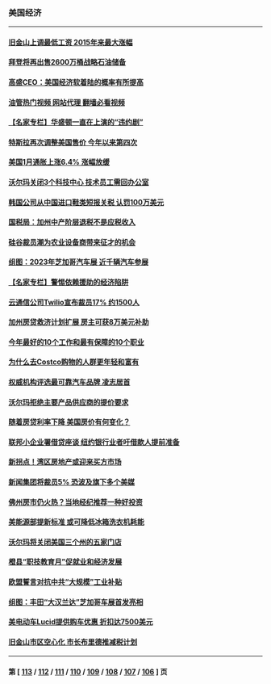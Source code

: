 ### 美国经济
---
#### [旧金山上调最低工资 2015年来最大涨幅](../../pages/ncid1078158/n13930082.md?02160045) 
#### [拜登将再出售2600万桶战略石油储备](../../pages/ncid1078158/n13929895.md?02160045) 
#### [高盛CEO：美国经济软着陆的概率有所提高](../../pages/ncid1078158/n13929891.md?02160045) 
#### [油管热门视频 网站代理 翻墙必看视频](http://138.2.39.72:81/youtube.html?epic-marker?02160045)
#### [【名家专栏】华盛顿一直在上演的“违约剧”](../../pages/ncid1078158/n13929645.md?02160045) 
#### [特斯拉再次调整美国售价 今年以来第四次](../../pages/ncid1078158/n13929751.md?02160045) 
#### [美国1月通胀上涨6.4% 涨幅放缓](../../pages/ncid1078158/n13929732.md?02160045) 
#### [沃尔玛关闭3个科技中心 技术员工需回办公室](../../pages/ncid1078158/n13929474.md?02160045) 
#### [韩国公司从中国进口鞋类短报关税 认罚100万美元](../../pages/ncid1078158/n13929373.md?02160045) 
#### [国税局：加州中产阶层退税不是应税收入](../../pages/ncid1078158/n13929394.md?02160045) 
#### [硅谷裁员潮为农业设备商带来征才的机会](../../pages/ncid1078158/n13929220.md?02160045) 
#### [组图：2023年芝加哥汽车展 近千辆汽车参展](../../pages/ncid1078158/n13928736.md?02160045) 
#### [【名家专栏】警惕依赖援助的经济陷阱](../../pages/ncid1078158/n13928980.md?02160045) 
#### [云通信公司Twilio宣布裁员17% 约1500人](../../pages/ncid1078158/n13928417.md?02160045) 
#### [加州房贷救济计划扩展 房主可获8万美元补助](../../pages/ncid1078158/n13928651.md?02160045) 
#### [今年最好的10个工作和最有保障的10个职业](../../pages/ncid1078158/n13925955.md?02160045) 
#### [为什么去Costco购物的人群更年轻和富有](../../pages/ncid1078158/n13927372.md?02160045) 
#### [权威机构评选最可靠汽车品牌 凌志居首](../../pages/ncid1078158/n13925956.md?02160045) 
#### [沃尔玛拒绝主要产品供应商的提价要求](../../pages/ncid1078158/n13927821.md?02160045) 
#### [随着房贷利率下降 美国房价有何变化？](../../pages/ncid1078158/n13927408.md?02160045) 
#### [联邦小企业署借贷座谈 纽约银行业者吁借款人提前准备](../../pages/ncid1078158/n13927424.md?02160045) 
#### [新拐点！湾区房地产或迎来买方市场](../../pages/ncid1078158/n13927436.md?02160045) 
#### [新闻集团将裁员5% 恐波及旗下多个美媒](../../pages/ncid1078158/n13927314.md?02160045) 
#### [佛州房市仍火热？当地经纪推荐一种好投资](../../pages/ncid1078158/n13927405.md?02160045) 
#### [美能源部提新标准 或可降低冰箱洗衣机耗能](../../pages/ncid1078158/n13927294.md?02160045) 
#### [沃尔玛将关闭美国三个州的五家门店](../../pages/ncid1078158/n13927295.md?02160045) 
#### [橙县“职技教育月”促就业和经济发展](../../pages/ncid1078158/n13927310.md?02160045) 
#### [欧盟誓言对抗中共“大规模”工业补贴](../../pages/ncid1078158/n13927206.md?02160045) 
#### [组图：丰田“大汉兰达”芝加哥车展首发亮相](../../pages/ncid1078158/n13926963.md?02160045) 
#### [美电动车Lucid提供购车优惠 折扣达7500美元](../../pages/ncid1078158/n13926661.md?02160045) 
#### [旧金山市区空心化 市长布里德推减税计划](../../pages/ncid1078158/n13926777.md?02160045) 

---
#### 第 [ [113](./113.md?02160045) / [112](./112.md?02160045) / [111](./111.md?02160045) / [110](./110.md?02160045) / [109](./109.md?02160045) / [108](./108.md?02160045) / [107](./107.md?02160045) / [106](./106.md?02160045) ] 页
